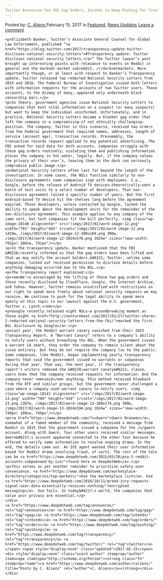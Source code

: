 ```yaml
---
Twitter Announces Two FBI Gag Orders, Intends to Keep Pushing for Transparency
---
```

<article class="post-listing post-18134 post type-post status-publish format-standard has-post-thumbnail hentry  tag-announces tag-gag tag-intends tag-orders tag-pushing tag-transparency tag-twitter">
    <div class="post-inner">
        <span>Posted by: <a href="https://www.deepdotweb.com/author/caliens/" title="">C. Aliens </a></span>
    <span>February 15, 2017</span>
    <span>in <a href="https://www.deepdotweb.com/category/deepdot-news/" rel="category tag">Featured</a>, <a href="https://www.deepdotweb.com/category/news-updates/" rel="category tag">News Updates</a></span>
    <span><a href="https://www.deepdotweb.com/2017/02/15/twitter-announces-two-fbi-gag-orders-intends-keep-pushing-transparency/#respond">Leave a comment</a></span>
    </p>
    <div class="clear"></div>
    
    <p>Elizabeth Banker, Twitter’s Associate General Counsel for Global Law Enforcement, published “<a href="https://blog.twitter.com/2017/transparency-update-twitter-discloses-national-security-letters">#Transparency update: Twitter discloses national security letters.</a>” The Twitter lawyer’s post brought up interesting points with relevance to events on Reddit in general and the darknet market subreddit, /r/darknetmarkets. More importantly though, or at least with respect to Banker’s Transparency update, Twitter released two redacted National Security Letters from 2015 and 2016. The Federal Bureau of Investigation issued both letters with information requests for the accounts of two Twitter users. Those accounts, to the dismay of many, appeared only underneath black censorship bars.</p>
    <p>In theory, government agencies issue National Security Letters to companies that host vital information on a suspect (or many suspects) but want to keep the individual uninformed. Unfortunately, and in practice, National Security Letters became a blanket gag order that left the company in a compromising—if not ethically challenging—position. The company, Twitter in this scenario, received two orders from the Federal government that required names, addresses, length of service (account age), transaction records. Presumably, the transaction records request applied to any potential advertising. The FBI asked for said data for both accounts. Companies struggle with these gag orders routinely; violating them and publishing information places the company in hot water, legally. But, if the company values the privacy of their user’s, leaving them in the dark can seriously compromise public image.</p>
    <p>National Security Letters often last far beyond the length of the investigation. In some cases, the NSLs function similarly to non-disclosure agreements some companies sign with employees. I.e., Google, before the release of Android TV devices—theoretically—sent a batch of test units to a select number of developers. That non-disclosure agreement lasted a specific number of years. But the first Android-based TV device hit the shelves long before the agreement expired. Those developers, unless contacted by Google, lacked the ability to speak about the development units for the remainder of the non-disclosure agreement. This example applies to any company of the same sort, but tech companies fit the bill perfectly. <img class="wp-image-18140 aligncenter" src="/imgs/2017/02/word-image-12.png" width="791" height="445" srcset="/imgs/2017/02/word-image-12.png 1429w, /imgs/2017/02/word-image-12-300x169.png 300w, /imgs/2017/02/word-image-12-1024x576.png 1024w" sizes="(max-width: 791px) 100vw, 791px"/></p>
    <p>In the transparency update, Banker mentioned that the FBI &#8220;recently informed us that the gag orders have been lifted and that we may notify the account holders.&#8221; Twitter, unlike some companies, lucked out received permission to disclose details before anything damaging occurred due to the NSL.</p>
    <p>The transparency report explained:</p>
    <p><em>We’re encouraged by the lifting of these two gag orders and those recently disclosed by Cloudflare, Google, the Internet Archive, and Yahoo. However, Twitter remains unsatisfied with restrictions on our right to speak more freely about national security requests we may receive. We continue to push for the legal ability to speak more openly on this topic in our lawsuit against the U.S. government, Twitter v. Lynch.</em></p>
    <p>Google recently released eight NSLs—a groundbreaking moment as those eight <a href="http://venturebeat.com/2017/01/27/twitter-shares-2-redacted-national-security-letters-from-the-fbi/">marked the first NSL disclosure by Google</a>.</p>
    <p>Last year, the Reddit warrant canary vanished from their 2015 Transparency Report. A “Warrant Canary” refers to a company’s ability to notify users without breaching the NSL. When the government issues a warrant CA smart, they order the company to remain silent about the issue entirely. But they do not require the company lie to the public. Some companies, like Reddit, began implementing yearly transparency reports that said the government issued no warrants or subpoenas during that year. That way, the next year, if the transparency report’s writers removed the &#8220;warrant canary&#8221; clause, users knew that the company received requests for information. And the company never <em>said</em> anything. This method received blowback from the EFF and similar groups, but the government never challenged a case where a company used warrant canary to notify users. <img class="wp-image-18141 aligncenter" src="/imgs/2017/02/word-image-13.png" width="749" height="434" srcset="/imgs/2017/02/word-image-13.png 1387w, /imgs/2017/02/word-image-13-300x174.png 300w, /imgs/2017/02/word-image-13-1024x594.png 1024w" sizes="(max-width: 749px) 100vw, 749px"/></p>
    <p><a href="https://www.deepdotweb.com/?s=Gwern">Gwern Branwen</a>, somewhat of a famed member of the community, received a message from Reddit in 2015 that the government issued a subpoena for the /u/gwern account. Along with Gwern, four other users received similar messages. Gwern&#8217;s account appeared connected to the other four because he offered to verify some information to resolve ongoing drama. In the end, the details came out. An ICE agent wanted their user information based for Reddit drama involving fraud, of sorts. The rest of the tale can be <a href="https://www.deepdotweb.com/2015/03/30/psa-5-reddit-accounts-subpoenaed-by-ice/">found here on DeepDotWeb</a>.</p>
    <p>This serves as yet another reminder to prioritize safety over convenience. <a href="https://www.deepdotweb.com/marketplace-directory/categories/top-markets/">Use the marketplace list</a>. Use <a href="https://www.deepdotweb.com/2016/10/11/grand-jury-requests-signal-user-data-essentially-receives-nothing/">encrypted messaging</a>. Use Tails. In today&#8217;s world, the companies that value your privacy are essential.</p>
    </div>
    <a href="https://www.deepdotweb.com/tag/announces/" rel="tag">announces</a> <a href="https://www.deepdotweb.com/tag/gag/" rel="tag">gag</a> <a href="https://www.deepdotweb.com/tag/intends/" rel="tag">intends</a> <a href="https://www.deepdotweb.com/tag/orders/" rel="tag">orders</a> <a href="https://www.deepdotweb.com/tag/pushing/" rel="tag">pushing</a> <a href="https://www.deepdotweb.com/tag/transparency/" rel="tag">transparency</a> <a href="https://www.deepdotweb.com/tag/twitter/" rel="tag">twitter</a></span> <span style="display:none" class="updated">2017-02-15</span>
    <div style="display:none" class="vcard author" itemprop="author" itemscope itemtype="http://schema.org/Person"><strong class="fn" itemprop="name"><a href="https://www.deepdotweb.com/author/caliens/" title="Posts by C. Aliens" rel="author">C. Aliens</a></strong></div>
    </div>
</article>

